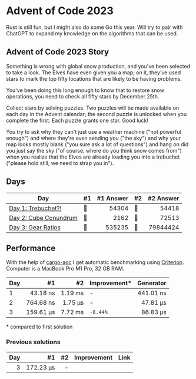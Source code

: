 # Advent of Code 2023

Rust is still fun, but I might also do some Go this year. Will try to pair with ChatGPT to expand my knowledge on the algorithms that can be used.

## Advent of Code 2023 Story

Something is wrong with global snow production, and you've been selected to take a look. The Elves have even given you a map; on it, they've used stars to mark the top fifty locations that are likely to be having problems.

You've been doing this long enough to know that to restore snow operations, you need to check all fifty stars by December 25th.

Collect stars by solving puzzles. Two puzzles will be made available on each day in the Advent calendar; the second puzzle is unlocked when you complete the first. Each puzzle grants one star. Good luck!

You try to ask why they can't just use a weather machine ("not powerful enough") and where they're even sending you ("the sky") and why your map looks mostly blank ("you sure ask a lot of questions") and hang on did you just say the sky ("of course, where do you think snow comes from") when you realize that the Elves are already loading you into a trebuchet ("please hold still, we need to strap you in").

## Days

| Day                                                                                                     | #1  | #1 Answer | #2  | #2 Answer |
| ------------------------------------------------------------------------------------------------------- | --- | --------: | --- | --------: |
| [Day 1: Trebuchet?!](https://github.com/believer/advent-of-code/blob/master/rust/2023/src/day_01.rs)    | 🌟  |     54304 | 🌟  |     54418 |
| [Day 2: Cube Conundrum](https://github.com/believer/advent-of-code/blob/master/rust/2023/src/day_02.rs) | 🌟  |      2162 | 🌟  |     72513 |
| [Day 3: Gear Ratios](https://github.com/believer/advent-of-code/blob/master/rust/2023/src/day_03.rs)    | 🌟  |    535235 | 🌟  |  79844424 |

## Performance

With the help of [cargo-aoc](https://github.com/gobanos/cargo-aoc) I get automatic benchmarking using [Criterion](https://github.com/bheisler/criterion.rs). Computer is a MacBook Pro M1 Pro, 32 GB RAM.

| Day |        #1 |      #2 | Improvement\* | Generator |
| --- | --------: | ------: | ------------- | --------: |
| 1   |  43.18 ns | 1.19 ms | -             | 441.01 ns |
| 2   | 764.68 ns | 1.75 µs | -             |  47.81 µs |
| 3   | 159.61 µs | 7.72 ms | `-8.44%`      |  86.83 µs |

\* compared to first solution

### Previous solutions

| Day |        #1 |  #2 | Improvement | Link |
| --: | --------: | --: | ----------: | ---- |
|   3 | 172.23 µs |   - |             |      |
